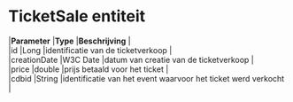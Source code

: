 ---
---

# TicketSale entiteit

|**Parameter** |**Type** |**Beschrijving** |  
 |id |Long |identificatie van de ticketverkoop |  
 |creationDate |W3C Date |datum van creatie van de ticketverkoop |  
 |price |double |prijs betaald voor het ticket |  
 |cdbid |String |identificatie van het event waarvoor het ticket werd verkocht |